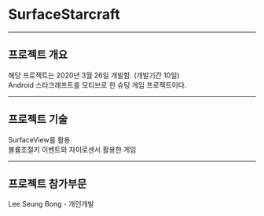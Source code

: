 # SurfaceStarcraft
-------------------
## 프로젝트 개요
해당 프로젝트는 2020년 3월 26일 개발함. (개발기간 10일) <br/>
Android 스타크래프트를 모티브로 한 슈팅 게임 프로젝트이다. <br/>

-------------------
## 프로젝트 기술
SurfaceView를 활용 <br/>
볼륨조절키 이벤트와 자이로센서 활용한 게임

-------------------
## 프로젝트 참가부문
Lee Seung Bong  - 개인개발

